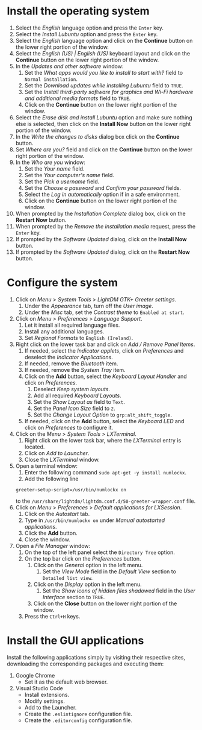 # Install the operating system

1. Select the *English* language option and press the `Enter` key.
1. Select the *Install Lubuntu* option and press the `Enter` key.
1. Select the *English* language option and click on the **Continue** button on the lower right portion of the window.
1. Select the *English (US) | English (US)* keyboard layout and click on the **Continue** button on the lower right portion of the window.
1. In the *Updates and other software* window:
	1. Set the *What apps would you like to install to start with?* field to `Normal installation`.
	1. Set the *Download updates while installing Lubuntu* field to `TRUE`.
	1. Set the *Install third-party software for graphics and Wi-Fi hardware and additional media formats* field to `TRUE`.
	1. Click on the **Continue** button on the lower right portion of the window.
1. Select the *Erase disk and install Lubuntu* option and make sure nothing else is selected, then click on the **Install Now** button on the lower right portion of the window.
1. In the *Write the changes to disks* dialog box click on the **Continue** button.
1. Set *Where are you?* field and click on the **Continue** button on the lower right portion of the window.
1. In the *Who are you* window:
	1. Set the *Your name* field.
	1. Set the *Your computer's name* field.
	1. Set the *Pick a username* field.
	1. Set the *Choose a password* and *Confirm your password* fields.
	1. Select the *Log in automatically* option if in a safe environment.
	1. Click on the **Continue** button on the lower right portion of the window.
1. When prompted by the *Installation Complete* dialog box, click on the **Restart Now** button.
1. When prompted by the *Remove the installation media* request, press the `Enter` key.
1. If prompted by the *Software Updated* dialog, click on the **Install Now** button.
1. If prompted by the *Software Updated* dialog, click on the **Restart Now** button.

# Configure the system

1. Click on *Menu* > *System Tools* > *LightDM GTK+ Greeter settings*.
	1. Under the *Appearance* tab, turn off the *User image*.
	1. Under the *Misc* tab, set the *Contrast theme* to `Enabled at start`.
1. Click on *Menu* > *Preferences* > *Language Support*.
	1. Let it install all required language files.
	1. Install any additional languages.
	1. Set *Regional Formats* to `English (Ireland)`.
1. Right click on the lower task bar and click on *Add / Remove Panel Items*.
	1. If needed, select the *Indicator applets*, click on *Preferences* and deselect the *Indicator Applications*.
	1. If needed, remove the *Bluetooth* item.
	1. If needed, remove the *System Tray* item.
	1. Click on the **Add** button, select the *Keyboard Layout Handler* and click on *Preferences*.
		1. Deselect *Keep system layouts*.
		1. Add all required *Keyboard Layouts*.
		1. Set the *Show Layout as* field to `Text`.
		1. Set the *Panel Icon Size* field to `2`.
		1. Set the *Change Layout Option* to `grp:alt_shift_toggle`.
	1. If needed, click on the **Add** button, select the *Keyboard LED* and click on *Preferences* to configure it.
1. Click on the *Menu* > *System Tools* > *LXTerminal*.
	1. Right click on the lower task bar, where the *LXTerminal* entry is located.
	1. Click on *Add to Launcher*.
	1. Close the *LXTerminal* window.
1. Open a terminal window:
	1. Enter the following command `sudo apt-get -y install numlockx`.
	1. Add the following line
	```
	greeter-setup-script=/usr/bin/numlockx on
	```
	to the `/usr/share/lightdm/lightdm.conf.d/50-greeter-wrapper.conf` file.
1. Click on *Menu* > *Preferences* > *Default applications for LXSession*.
	1. Click on the *Autostart* tab.
	1. Type in `/usr/bin/numlockx on` under *Manual autostarted applications*.
	1. Click the **Add** button.
	1. Close the window.
1. Open a *File Manager* window:
	1. On the top of the left panel select the `Directory Tree` option.
	1. On the top bar click on the *Preferences* button.
		1. Click on the *General* option in the left menu.
			1. Set the *View Mode* field in the *Default View* section to `Detailed list view`.
		1. Click on the *Display* option in the left menu.
			1. Set the *Show icons of hidden files shadowed* field in the *User Interface* section to `TRUE`.
		1. Click on the **Close** button on the lower right portion of the window.
	1. Press the `Ctrl+H` keys.

# Install the GUI applications

Install the following applications simply by visiting their respective sites, downloading the corresponding packages and executing them:
1. Google Chrome
	- Set it as the default web browser.
2. Visual Studio Code
	- Install extensions.
	- Modify settings.
	- Add to the Launcher.
	- Create the `.eslintignore` configuration file.
	- Create the `.editorconfig` configuration file.

